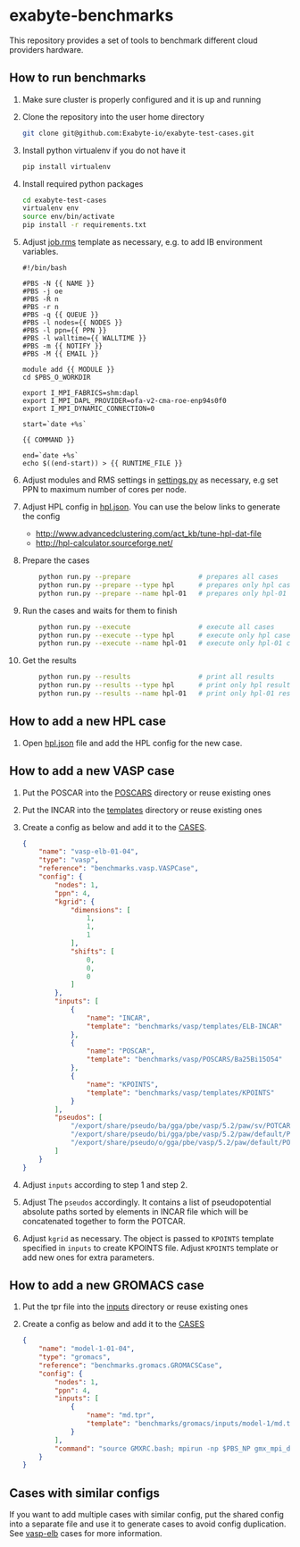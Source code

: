 # exabyte-benchmarks

This repository provides a set of tools to benchmark different cloud providers hardware.

## How to run benchmarks

1. Make sure cluster is properly configured and it is up and running

2. Clone the repository into the user home directory
    
    ```bash
    git clone git@github.com:Exabyte-io/exabyte-test-cases.git
    ```

3. Install python virtualenv if you do not have it
    ```bash
    pip install virtualenv
    ```

4. Install required python packages

    ```bash
    cd exabyte-test-cases
    virtualenv env
    source env/bin/activate
    pip install -r requirements.txt
    ```

5. Adjust [job.rms](job.rms) template as necessary, e.g. to add IB environment variables.
    ```
    #!/bin/bash
     
    #PBS -N {{ NAME }}
    #PBS -j oe
    #PBS -R n
    #PBS -r n
    #PBS -q {{ QUEUE }}
    #PBS -l nodes={{ NODES }}
    #PBS -l ppn={{ PPN }}
    #PBS -l walltime={{ WALLTIME }}
    #PBS -m {{ NOTIFY }}
    #PBS -M {{ EMAIL }}
     
    module add {{ MODULE }}
    cd $PBS_O_WORKDIR
     
    export I_MPI_FABRICS=shm:dapl
    export I_MPI_DAPL_PROVIDER=ofa-v2-cma-roe-enp94s0f0
    export I_MPI_DYNAMIC_CONNECTION=0
     
    start=`date +%s`
     
    {{ COMMAND }}
     
    end=`date +%s`
    echo $((end-start)) > {{ RUNTIME_FILE }}
    ```

6. Adjust modules and RMS settings in [settings.py](settings.py) as necessary, e.g set PPN to maximum number of cores per node.

6. Adjust HPL config in [hpl.json](cases/hpl.json). You can use the below links to generate the config
    - http://www.advancedclustering.com/act_kb/tune-hpl-dat-file
    - http://hpl-calculator.sourceforge.net/

6. Prepare the cases

    ```bash
        python run.py --prepare                 # prepares all cases
        python run.py --prepare --type hpl      # prepares only hpl cases
        python run.py --prepare --name hpl-01   # prepares only hpl-01 case
    ```

7. Run the cases and waits for them to finish

    ```bash
        python run.py --execute                 # execute all cases
        python run.py --execute --type hpl      # execute only hpl cases
        python run.py --execute --name hpl-01   # execute only hpl-01 case
    ```

8. Get the results
    ```bash
        python run.py --results                 # print all results
        python run.py --results --type hpl      # print only hpl results
        python run.py --results --name hpl-01   # print only hpl-01 results
    ```

## How to add a new HPL case

1. Open [hpl.json](cases/hpl.json) file and add the HPL config for the new case.

## How to add a new VASP case

1. Put the POSCAR into the [POSCARS](benchmarks/vasp/POSCARS) directory or reuse existing ones

2. Put the INCAR into the [templates](benchmarks/vasp/templates) directory or reuse existing ones

3. Create a config as below and add it to the [CASES](cases/__init__.py).

    ```json
    {
        "name": "vasp-elb-01-04",
        "type": "vasp",
        "reference": "benchmarks.vasp.VASPCase",
        "config": {
            "nodes": 1,
            "ppn": 4,
            "kgrid": {
                "dimensions": [
                    1,
                    1,
                    1
                ],
                "shifts": [
                    0,
                    0,
                    0
                ]
            },
            "inputs": [
                {
                    "name": "INCAR",
                    "template": "benchmarks/vasp/templates/ELB-INCAR"
                },
                {
                    "name": "POSCAR",
                    "template": "benchmarks/vasp/POSCARS/Ba25Bi15O54"
                },
                {
                    "name": "KPOINTS",
                    "template": "benchmarks/vasp/templates/KPOINTS"
                }
            ],
            "pseudos": [
                "/export/share/pseudo/ba/gga/pbe/vasp/5.2/paw/sv/POTCAR",
                "/export/share/pseudo/bi/gga/pbe/vasp/5.2/paw/default/POTCAR",
                "/export/share/pseudo/o/gga/pbe/vasp/5.2/paw/default/POTCAR"
            ]
        }
    }
    ```

4. Adjust `inputs` according to step 1 and step 2.

5. Adjust The `pseudos` accordingly. It contains a list of pseudopotential absolute paths sorted by elements in INCAR file which will be concatenated together to form the POTCAR.

6. Adjust `kgrid` as necessary. The object is passed to `KPOINTS` template specified in `inputs` to create KPOINTS file. Adjust `KPOINTS` template or add new ones for extra parameters.

## How to add a new GROMACS case 

1. Put the tpr file into the [inputs](benchmarks/gromacs/inputs) directory or reuse existing ones

2. Create a config as below and add it to the [CASES](cases/__init__.py)

    ```json
    {
        "name": "model-1-01-04",
        "type": "gromacs",
        "reference": "benchmarks.gromacs.GROMACSCase",
        "config": {
            "nodes": 1,
            "ppn": 4,
            "inputs": [
                {
                    "name": "md.tpr",
                    "template": "benchmarks/gromacs/inputs/model-1/md.tpr"
                }
            ],
            "command": "source GMXRC.bash; mpirun -np $PBS_NP gmx_mpi_d mdrun -ntomp 1 -s md.tpr -deffnm md"
        }
    }
    ```


## Cases with similar configs

If you want to add multiple cases with similar config, put the shared config into a separate file and use it to generate cases to avoid config duplication. See [vasp-elb](cases/__init__.py) cases for more information.
